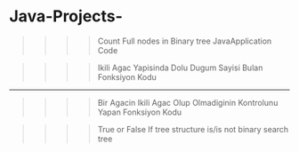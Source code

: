 # Java-Projects-
>>>>Count Full nodes in Binary tree JavaApplication Code


>>>>Ikili Agac Yapisinda Dolu Dugum Sayisi Bulan Fonksiyon Kodu
___________________________________________________________________
>>>>Bir Agacin Ikili Agac Olup Olmadiginin Kontrolunu Yapan Fonksiyon Kodu


>>>>True or False If tree structure is/is not binary search tree